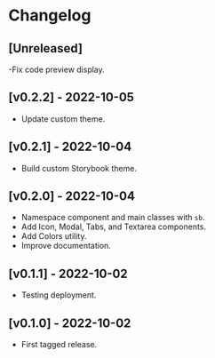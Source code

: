 # Changelog

## [Unreleased]

-Fix code preview display.

## [v0.2.2] - 2022-10-05

- Update custom theme.

## [v0.2.1] - 2022-10-04

- Build custom Storybook theme.

## [v0.2.0] - 2022-10-04

- Namespace component and main classes with `sb`.
- Add Icon, Modal, Tabs, and Textarea components.
- Add Colors utility.
- Improve documentation.

## [v0.1.1] - 2022-10-02

- Testing deployment.

## [v0.1.0] - 2022-10-02

- First tagged release.
